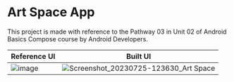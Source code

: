 # Art Space App

This project is made with reference to the Pathway 03 in Unit 02 of Android Basics Compose course by Android Developers.

Reference UI | Built UI |
-------------|----------|
|![image](https://github.com/tejas-raskar/Kotlin_Practice/assets/118300989/a17be73a-090c-4a23-b0b6-908a4ad31668)| ![Screenshot_20230725-123630_Art Space](https://github.com/tejas-raskar/Kotlin_Practice/assets/118300989/a056cb11-8033-4372-ac7e-090a7bddb790)

    
